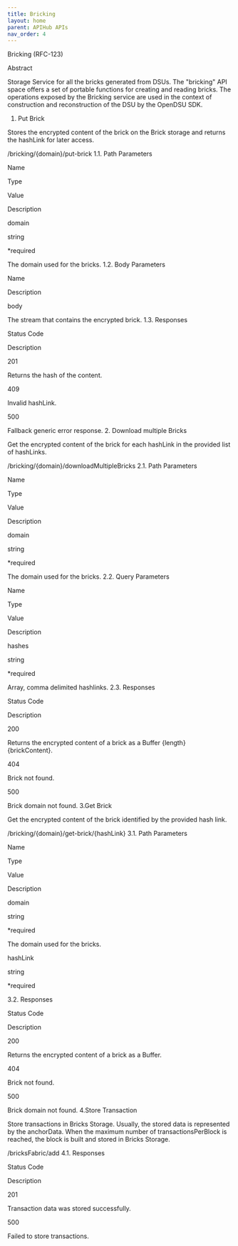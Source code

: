 ```yaml
---
title: Bricking 
layout: home
parent: APIHub APIs
nav_order: 4
---
```


Bricking (RFC-123)

Abstract

Storage Service for all the bricks generated from DSUs. The "bricking" API space offers a set of portable functions for creating and reading bricks. The operations exposed by the Bricking service are used in the context of construction and reconstruction of the DSU by the OpenDSU SDK.
1. Put Brick

Stores the encrypted content of the brick on the Brick storage and returns the hashLink for later access.

	

/bricking/{domain}/put-brick
1.1. Path Parameters

Name
	

Type
	

Value
	

Description

domain
	

string
	

*required
	

The domain used for the bricks.
1.2. Body Parameters

Name
	

Description

body
	

The stream that contains the encrypted brick.
1.3. Responses

Status Code
	

Description

201
	

Returns the hash of the content.

409
	

Invalid hashLink.

500
	

Fallback generic error response.
2. Download multiple Bricks

Get the encrypted content of the brick for each hashLink in the provided list of hashLinks.

	

/bricking/{domain}/downloadMultipleBricks
2.1. Path Parameters

Name
	

Type
	

Value
	

Description

domain
	

string
	

*required
	

The domain used for the bricks.
2.2. Query Parameters

Name
	

Type
	

Value
	

Description

hashes
	

string
	

*required
	

Array, comma delimited hashlinks.
2.3. Responses

Status Code
	

Description

200
	

Returns the encrypted content of a brick as a Buffer {length} {brickContent}.

404
	

Brick not found.

500
	

Brick domain not found.
3.Get Brick

Get the encrypted content of the brick identified by the provided hash link.

	

/bricking/{domain}/get-brick/{hashLink}
3.1. Path Parameters

Name
	

Type
	

Value
	

Description

domain
	

string
	

*required
	

The domain used for the bricks.

hashLink
	

string
	

*required
	

3.2. Responses

Status Code
	

Description

200
	

Returns the encrypted content of a brick as a Buffer.

404
	

Brick not found.

500
	

Brick domain not found.
4.Store Transaction

Store transactions in Bricks Storage. Usually, the stored data is represented by the anchorData. When the maximum number of transactionsPerBlock is reached, the block is built and stored in Bricks Storage.

	

/bricksFabric/add
4.1. Responses

Status Code
	

Description

201
	

Transaction data was stored successfully.

500
	

Failed to store transactions.